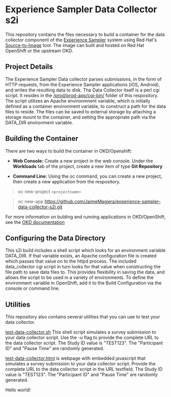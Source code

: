 # Experience Sampler Data Collector s2i

This repository contains the files necessary to build a container for the data collector component of the [Experience Sampler](http://www.experiencesampler.com) system using Red Hat's [Source-to-Image](https://github.com/openshift/source-to-image) tool. The image can built and hosted on Red Hat OpenShift or the upstream OKD. 

## Project Details ##
The Experience Sampler Data collector parses submissions, in the form of HTTP requests, from the Experience Sampler applications (iOS, Android), and writes the resulting data to disk. The Data Collector itself is a perl cgi script. It resides in the [/prod/prod-app/cgi-bin/](prod/prod-app/cgi-bin) folder of this respository. The script utilizes an Apache environmnent variable, which is initially defined as a container environment variable, to construct a path for the data files to reside. The files can be saved to external storage by attaching a storage mount to the container, and setting the appropriate path via the DATA_DIR environment variable.   


## Building the Container ##
There are two ways to build the container in OKD/Openshift:

* **Web Console:** Create a new project in the web console. Under the **Workloads** tab of the project, create a new item of type **Git Repository**  

* **Command Line:** Using the oc command, you can create a new project, then create a new application from the respository.
> oc new-project `<projectname>`

> oc new-app https://github.com/JaimeMagiera/experience-sampler-data-collector-s2i.git
 
For more information on bulding and running applications in OKD/OpenShift, see the [OKD documentation](https://docs.okd.io/latest/applications/application_life_cycle_management/creating-applications-using-cli.html)

## Configuring the Data Directory

This s2i build includes a shell script which looks for an environment variable DATA_DIR. If that variable exists, an Apache configuration file is created which passes that value on to the httpd process. The included data_collector cgi script in turn looks for that value when constructing the file path to save data files to. This provides flexibility in saving the data, and allows the script to be used in a variety of environments. To define the environment variable in OpenShift, add it to the Build Configuration via the console or command line.  

## Utilities ##
This repository also contains several utilities that you can use to test your data collector.  

[test-data-collector.sh](test-data-collector.sh) This shell script simulates a survey submission to your data collector script. Use the -u flag to provide the complete URL to the data collector script. The Study ID value is "TEST123". The "Participant ID" and "Pause Time" are randomly generated. 

[test-data-collector.html](test-data-collector.html) is webpage with embedded javascript that simulates a survey submission to your data collector script. Provide the complete URL to the data collector script in the URL textfield. The Study ID value is "TEST123". The "Participant ID" and "Pause Time" are randomly generated.

Hello world!

